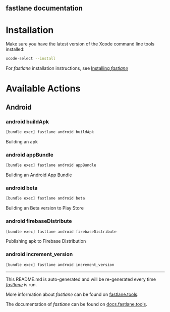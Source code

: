 fastlane documentation
----

# Installation

Make sure you have the latest version of the Xcode command line tools installed:

```sh
xcode-select --install
```

For _fastlane_ installation instructions, see [Installing _fastlane_](https://docs.fastlane.tools/#installing-fastlane)

# Available Actions

## Android

### android buildApk

```sh
[bundle exec] fastlane android buildApk
```

Building an apk

### android appBundle

```sh
[bundle exec] fastlane android appBundle
```

Building an Android App Bundle

### android beta

```sh
[bundle exec] fastlane android beta
```

Building an Beta version to Play Store

### android firebaseDistribute

```sh
[bundle exec] fastlane android firebaseDistribute
```

Publishing apk to Firebase Distribution

### android increment_version

```sh
[bundle exec] fastlane android increment_version
```



----

This README.md is auto-generated and will be re-generated every time [_fastlane_](https://fastlane.tools) is run.

More information about _fastlane_ can be found on [fastlane.tools](https://fastlane.tools).

The documentation of _fastlane_ can be found on [docs.fastlane.tools](https://docs.fastlane.tools).
